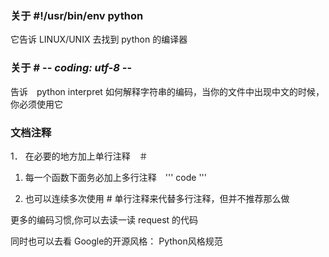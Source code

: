 ### 关于 #!/usr/bin/env python

它告诉 LINUX/UNIX 去找到 python 的编译器

### 关于 # -*- coding: utf-8 -*-

告诉　python interpret 如何解释字符串的编码，当你的文件中出现中文的时候，你必须使用它

### 文档注释

1． 在必要的地方加上单行注释　＃

1. 每一个函数下面务必加上多行注释　''' code '''

1. 也可以连续多次使用 # 单行注释来代替多行注释，但并不推荐那么做

更多的编码习惯,你可以去读一读 request 的代码

同时也可以去看 Google的开源风格： Python风格规范
